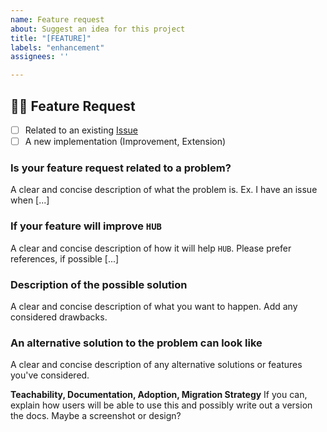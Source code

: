 ```yaml
---
name: Feature request
about: Suggest an idea for this project
title: "[FEATURE]"
labels: "enhancement"
assignees: ''

---
```


## 🚨🚨 Feature Request

- [ ] Related to an existing [Issue](../issues/373) 
- [ ] A new implementation (Improvement, Extension) 

### Is your feature request related to a problem?

A clear and concise description of what the problem is. Ex. I have an issue when [...]

### If your feature will improve `HUB`

A clear and concise description of how it will help `HUB`. Please prefer references, if possible [...]


### Description of the possible solution

A clear and concise description of what you want to happen. Add any considered drawbacks.

### An alternative solution to the problem can look like

A clear and concise description of any alternative solutions or features you've considered.

**Teachability, Documentation, Adoption, Migration Strategy**
If you can, explain how users will be able to use this and possibly write out a version the docs.
Maybe a screenshot or design?
